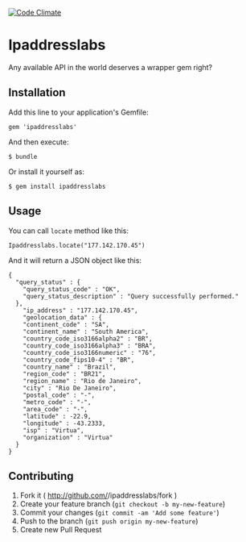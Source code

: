 [![Code Climate](https://codeclimate.com/github/nicolasiensen/ipaddresslabs.png)](https://codeclimate.com/github/nicolasiensen/ipaddresslabs)

# Ipaddresslabs

Any available API in the world deserves a wrapper gem right?

## Installation

Add this line to your application's Gemfile:

    gem 'ipaddresslabs'

And then execute:

    $ bundle

Or install it yourself as:

    $ gem install ipaddresslabs

## Usage

You can call ```locate``` method like this:

```Ipaddresslabs.locate("177.142.170.45")```

And it will return a JSON object like this:

```
{
  "query_status" : {
    "query_status_code" : "OK",
    "query_status_description" : "Query successfully performed."
  },
    "ip_address" : "177.142.170.45",
    "geolocation_data" : {
    "continent_code" : "SA",
    "continent_name" : "South America",
    "country_code_iso3166alpha2" : "BR",
    "country_code_iso3166alpha3" : "BRA",
    "country_code_iso3166numeric" : "76",
    "country_code_fips10-4" : "BR",
    "country_name" : "Brazil",
    "region_code" : "BR21",
    "region_name" : "Rio de Janeiro",
    "city" : "Rio De Janeiro",
    "postal_code" : "-",
    "metro_code" : "-",
    "area_code" : "-",
    "latitude" : -22.9,
    "longitude" : -43.2333,
    "isp" : "Virtua",
    "organization" : "Virtua"
  }
}
```

## Contributing

1. Fork it ( http://github.com/<my-github-username>/ipaddresslabs/fork )
2. Create your feature branch (`git checkout -b my-new-feature`)
3. Commit your changes (`git commit -am 'Add some feature'`)
4. Push to the branch (`git push origin my-new-feature`)
5. Create new Pull Request
